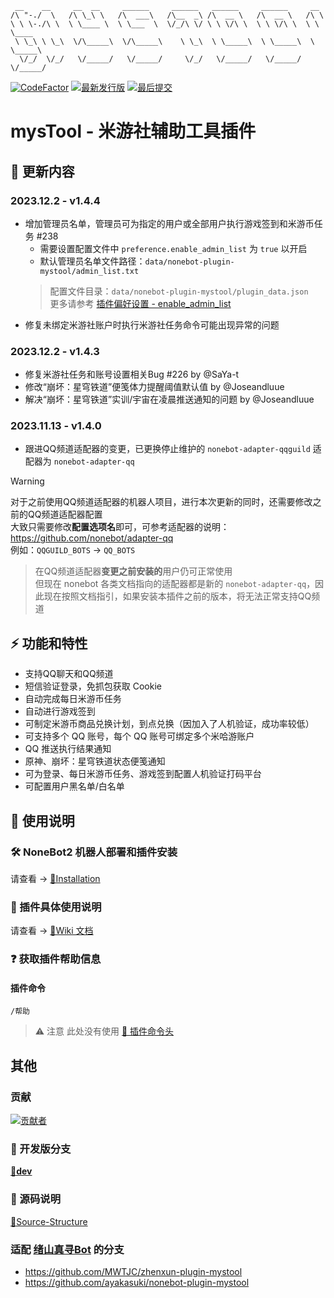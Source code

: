 ```
 __    __     __  __     ______     ______   ______     ______     __
/\ "-./  \   /\ \_\ \   /\  ___\   /\__  _\ /\  __ \   /\  __ \   /\ \
\ \ \-./\ \  \ \____ \  \ \___  \  \/_/\ \/ \ \ \/\ \  \ \ \/\ \  \ \ \____
 \ \_\ \ \_\  \/\_____\  \/\_____\    \ \_\  \ \_____\  \ \_____\  \ \_____\
  \/_/  \/_/   \/_____/   \/_____/     \/_/   \/_____/   \/_____/   \/_____/
```

[![CodeFactor](https://www.codefactor.io/repository/github/ljzd-pro/nonebot-plugin-mystool/badge?style=for-the-badge)](https://www.codefactor.io/repository/github/ljzd-pro/nonebot-plugin-mystool)
[![最新发行版](https://img.shields.io/github/v/release/Ljzd-PRO/nonebot-plugin-mysTool?logo=python&style=for-the-badge)](https://github.com/Ljzd-PRO/nonebot-plugin-mystool/releases/latest)
[![最后提交](https://img.shields.io/github/last-commit/Ljzd-PRO/nonebot-plugin-mysTool/dev?style=for-the-badge)](https://github.com/Ljzd-PRO/nonebot-plugin-mystool/commits/dev)

# mysTool - 米游社辅助工具插件

## 📣 更新内容

### 2023.12.2 - v1.4.4
- 增加管理员名单，管理员可为指定的用户或全部用户执行游戏签到和米游币任务 #238
  - 需要设置配置文件中 `preference.enable_admin_list` 为 `true` 以开启
  - 默认管理员名单文件路径：`data/nonebot-plugin-mystool/admin_list.txt`
  > 配置文件目录：`data/nonebot-plugin-mystool/plugin_data.json` \
  > 更多请参考 [插件偏好设置 - enable_admin_list](https://github.com/Ljzd-PRO/nonebot-plugin-mystool/wiki/Configuration-Preference#enable_admin_list)
- 修复未绑定米游社账户时执行米游社任务命令可能出现异常的问题

### 2023.12.2 - v1.4.3
- 修复米游社任务和账号设置相关Bug #226 by @SaYa-t
- 修改“崩坏：星穹铁道”便笺体力提醒阈值默认值 by @Joseandluue
- 解决“崩坏：星穹铁道”实训/宇宙在凌晨推送通知的问题 by @Joseandluue

### 2023.11.13 - v1.4.0
- 跟进QQ频道适配器的变更，已更换停止维护的 `nonebot-adapter-qqguild` 适配器为 `nonebot-adapter-qq`

> [!Warning]
> 对于之前使用QQ频道适配器的机器人项目，进行本次更新的同时，还需要修改之前的QQ频道适配器配置 \
> 大致只需要修改**配置选项名**即可，可参考适配器的说明：
> https://github.com/nonebot/adapter-qq \
> 例如：`QQGUILD_BOTS` -> `QQ_BOTS`

> 在QQ频道适配器**变更之前安装的**用户仍可正常使用 \
> 但现在 nonebot 各类文档指向的适配器都是新的 `nonebot-adapter-qq`，因此现在按照文档指引，如果安装本插件之前的版本，将无法正常支持QQ频道

## ⚡ 功能和特性

- 支持QQ聊天和QQ频道
- 短信验证登录，免抓包获取 Cookie
- 自动完成每日米游币任务
- 自动进行游戏签到
- 可制定米游币商品兑换计划，到点兑换（因加入了人机验证，成功率较低）
- 可支持多个 QQ 账号，每个 QQ 账号可绑定多个米哈游账户
- QQ 推送执行结果通知
- 原神、崩坏：星穹铁道状态便笺通知
- 可为登录、每日米游币任务、游戏签到配置人机验证打码平台
- 可配置用户黑名单/白名单

## 📖 使用说明

### 🛠️ NoneBot2 机器人部署和插件安装

请查看 -> [🔗Installation](https://github.com/Ljzd-PRO/nonebot-plugin-mystool/wiki/Installation)

### 📖 插件具体使用说明

请查看 -> [🔗Wiki 文档](https://github.com/Ljzd-PRO/nonebot-plugin-mystool/wiki)

### ❓ 获取插件帮助信息

#### 插件命令

```
/帮助
```

> ⚠️ 注意 此处没有使用 [🔗 插件命令头](https://github.com/Ljzd-PRO/nonebot-plugin-mystool/wiki/Configuration-Config#commandstart)

## 其他

### 贡献
<a href="https://github.com/Ljzd-PRO/nonebot-plugin-mystool/graphs/contributors">
  <img src="https://contrib.rocks/image?repo=Ljzd-PRO/nonebot-plugin-mystool&max=1000" alt="贡献者"/>
</a>

### 🔨 开发版分支
[**🔨dev**](https://github.com/Ljzd-PRO/nonebot-plugin-mystool/tree/dev)

### 📃 源码说明
[📃Source-Structure](https://github.com/Ljzd-PRO/nonebot-plugin-mystool/wiki/Source-Structure)

### 适配 [绪山真寻Bot](https://github.com/HibiKier/zhenxun_bot) 的分支
- https://github.com/MWTJC/zhenxun-plugin-mystool
- https://github.com/ayakasuki/nonebot-plugin-mystool
